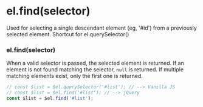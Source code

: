 # el.find(selector)
Used for selecting a single descendant element (eg, '#id') from a previously selected element.
Shortcut for el.querySelector()

### el.find(selector)
When a valid selector is passed, the selected element is returned.
If an element is not found matching the selector, `null` is returned.
If multiple matching elements exist, only the first one is returned.

```javascript
// const $list = $el.querySelector('#list'); // --> Vanilla JS
// const $list = $el.find('#list'); // --> jQuery
const $list = $el.find('#list');
```
